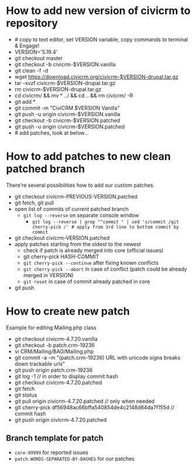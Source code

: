 # How to add new version of civicrm to repository

* \# copy to text editor, set VERSION variable, copy commands to terminal & Engage!
* VERSION='5.19.4'
* git checkout master
* git checkout -b civicrm-$VERSION.vanilla
* git clean -f -d
* wget https://download.civicrm.org/civicrm-$VERSION-drupal.tar.gz
* tar -xvzf civicrm-$VERSION-drupal.tar.gz
* rm civicrm-$VERSION-drupal.tar.gz
* cd civicrm/ && mv * ../ && cd .. && rm civicrm/ -R
* git add *
* git commit -m "CiviCRM $VERSION Vanilla"
* git push -u origin civicrm-$VERSION.vanilla
* git checkout -b civicrm-$VERSION.patched
* git push -u origin civicrm-$VERSION.patched
* \# add patches, look at below...

# How to add patches to new clean patched branch

There're several possibilities how to add our custom patches.

* git checkout civicrm-PREVIOUS-VERSION.patched
* git fetch, git pull
* open list of commits of current patched branch
    * `git log --reverse` on separate console window
        * `git log --reverse | grep "^commit " | sed 's/commit /git cherry-pick /' # apply from 3rd line to bottom commit by commit`
* git checkout civicrm-VERSION.patched
* apply patches starting from the oldest to the newest
    * check if patch is already merged into core (official issues)
    * git cherry-pick HASH-COMMIT
    * `git cherry-pick --continue` after fixing known conflicts
    * `git cherry-pick --abort` in case of conflict (patch could be already merged in VERSION)
    * `git reset` in case of commit already patched in core
* git push

# How to create new patch

Example for editing Mailing.php class

* git checkout civicrm-4.7.20.vanilla
* git checkout -b patch.crm-19236
* vi CRM/Mailing/BAO/Mailing.php
* git commit -a -m "(patch.crm-19236) URL with unicode signs breaks down trackable urls"
* git push origin patch.crm-19236
* git log -1    // in order to display commit hash
* git checkout civicrm-4.7.20.patched
* git fetch
* git status
* git pull origin civicrm-4.7.20.patched // only when needed
* git cherry-pick df56948ac66bffa540854de4c2148d64da7f155d   // commit hash
* git push origin civicrm-4.7.20.patched

## Branch template for patch

* `core-99999` for reported issues
* `patch.WORDS-SEPARATED-BY-DASHES` for our patches
